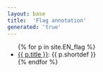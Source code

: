 ```yaml
---
layout: base
title:  'Flag annotation'
generated: 'true'
---
```


<ul>
{% for p in site.EN_flag %}
  <li><a href="{{ p.url | remove_first:'/' }}">{{ p.title }}</a>: {{ p.shortdef }}</li>
{% endfor %}
</ul>
